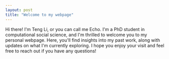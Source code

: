```yaml
---
layout: post
title: "Welcome to my webpage"
---
```


Hi there! I'm Teng Li, or you can call me Echo. I'm a PhD student in computational social science, and I'm thrilled to welcome you to my personal webpage. Here, you'll find insights into my past work, along with updates on what I'm currently exploring. I hope you enjoy your visit and feel free to reach out if you have any questions!